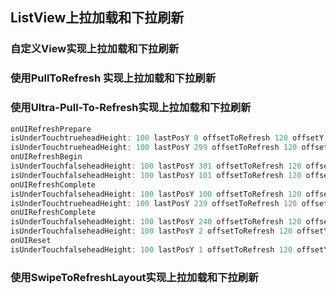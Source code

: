 ## ListView上拉加载和下拉刷新

 



### 自定义View实现上拉加载和下拉刷新

### 使用PullToRefresh 实现上拉加载和下拉刷新

### 使用Ultra-Pull-To-Refresh实现上拉加载和下拉刷新


```java 
onUIRefreshPrepare
isUnderTouchtrueheadHeight: 100 lastPosY 0 offsetToRefresh 120 offsetY 23.025852 currentPosY 23
isUnderTouchtrueheadHeight: 100 lastPosY 299 offsetToRefresh 120 offsetY 2.1575928 currentPosY 301
onUIRefreshBegin
isUnderTouchfalseheadHeight: 100 lastPosY 301 offsetToRefresh 120 offsetY 2.1575928 currentPosY 278
isUnderTouchfalseheadHeight: 100 lastPosY 101 offsetToRefresh 120 offsetY 2.1575928 currentPosY 100
onUIRefreshComplete
isUnderTouchfalseheadHeight: 100 lastPosY 100 offsetToRefresh 120 offsetY 2.1575928 currentPosY 96
isUnderTouchtrueheadHeight: 100 lastPosY 239 offsetToRefresh 120 offsetY 1.324391 currentPosY 240
onUIRefreshComplete
isUnderTouchfalseheadHeight: 100 lastPosY 240 offsetToRefresh 120 offsetY 1.324391 currentPosY 223
isUnderTouchfalseheadHeight: 100 lastPosY 2 offsetToRefresh 120 offsetY 1.324391 currentPosY 1
onUIReset
isUnderTouchfalseheadHeight: 100 lastPosY 1 offsetToRefresh 120 offsetY 1.324391 currentPosY 0
```


### 使用SwipeToRefreshLayout实现上拉加载和下拉刷新